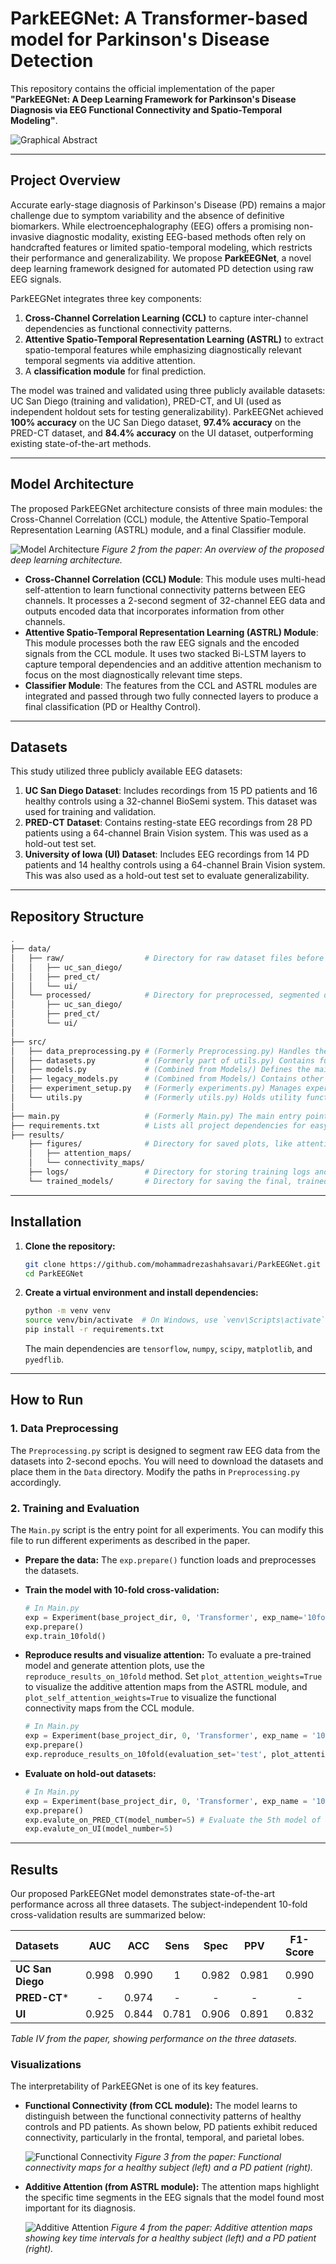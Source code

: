 # ParkEEGNet: A Transformer-based model for Parkinson's Disease Detection

This repository contains the official implementation of the paper **"ParkEEGNet: A Deep Learning Framework for Parkinson's Disease Diagnosis via EEG Functional Connectivity and Spatio-Temporal Modeling"**.

![Graphical Abstract](https://github.com/mohammadrezashahsavari/ParkEEGNet/blob/main/Images%20&%20Diagrams/ParkEEGNET%20-%20Graphical%20Abstract.jpg?raw=true)

---
## Project Overview

Accurate early-stage diagnosis of Parkinson's Disease (PD) remains a major challenge due to symptom variability and the absence of definitive biomarkers. While electroencephalography (EEG) offers a promising non-invasive diagnostic modality, existing EEG-based methods often rely on handcrafted features or limited spatio-temporal modeling, which restricts their performance and generalizability. We propose **ParkEEGNet**, a novel deep learning framework designed for automated PD detection using raw EEG signals.

ParkEEGNet integrates three key components:
1.  **Cross-Channel Correlation Learning (CCL)** to capture inter-channel dependencies as functional connectivity patterns.
2.  **Attentive Spatio-Temporal Representation Learning (ASTRL)** to extract spatio-temporal features while emphasizing diagnostically relevant temporal segments via additive attention.
3.  A **classification module** for final prediction.

The model was trained and validated using three publicly available datasets: UC San Diego (training and validation), PRED-CT, and UI (used as independent holdout sets for testing generalizability). ParkEEGNet achieved **100% accuracy** on the UC San Diego dataset, **97.4% accuracy** on the PRED-CT dataset, and **84.4% accuracy** on the UI dataset, outperforming existing state-of-the-art methods.

---

## Model Architecture

The proposed ParkEEGNet architecture consists of three main modules: the Cross-Channel Correlation (CCL) module, the Attentive Spatio-Temporal Representation Learning (ASTRL) module, and a final Classifier module.

![Model Architecture](https://github.com/mohammadrezashahsavari/ParkEEGNet/blob/main/Images%20%26%20Diagrams/PD%20-%20Transformer%20-%20Model%20Architecture.jpg)
*Figure 2 from the paper: An overview of the proposed deep learning architecture.*

-   **Cross-Channel Correlation (CCL) Module**: This module uses multi-head self-attention to learn functional connectivity patterns between EEG channels. It processes a 2-second segment of 32-channel EEG data and outputs encoded data that incorporates information from other channels.
-   **Attentive Spatio-Temporal Representation Learning (ASTRL) Module**: This module processes both the raw EEG signals and the encoded signals from the CCL module. It uses two stacked Bi-LSTM layers to capture temporal dependencies and an additive attention mechanism to focus on the most diagnostically relevant time steps.
-   **Classifier Module**: The features from the CCL and ASTRL modules are integrated and passed through two fully connected layers to produce a final classification (PD or Healthy Control).

---

## Datasets

This study utilized three publicly available EEG datasets:

1.  **UC San Diego Dataset**: Includes recordings from 15 PD patients and 16 healthy controls using a 32-channel BioSemi system. This dataset was used for training and validation.
2.  **PRED-CT Dataset**: Contains resting-state EEG recordings from 28 PD patients using a 64-channel Brain Vision system. This was used as a hold-out test set.
3.  **University of Iowa (UI) Dataset**: Includes EEG recordings from 14 PD patients and 14 healthy controls using a 64-channel Brain Vision system. This was also used as a hold-out test set to evaluate generalizability.

---

## Repository Structure
```bash
.
├── data/
│   ├── raw/                  # Directory for raw dataset files before any processing
│   │   ├── uc_san_diego/
│   │   ├── pred_ct/
│   │   └── ui/
│   └── processed/            # Directory for preprocessed, segmented data ready for training
│       ├── uc_san_diego/
│       ├── pred_ct/
│       └── ui/
│
├── src/
│   ├── data_preprocessing.py # (Formerly Preprocessing.py) Handles the initial processing of raw EEG data.
│   ├── datasets.py           # (Formerly part of utils.py) Contains functions for loading and splitting processed datasets.
│   ├── models.py             # (Combined from Models/) Defines the main ParkEEGNet architecture (Transformer + BiLSTM + Attention).
│   ├── legacy_models.py      # (Combined from Models/) Contains other architectures you compared against (VGG, ResNet, etc.).
│   ├── experiment_setup.py   # (Formerly experiments.py) Manages experiment configurations, training loops, and evaluation logic.
│   └── utils.py              # (Formerly utils.py) Holds utility functions like plotting, metrics calculation, etc.
│
├── main.py                   # (Formerly Main.py) The main entry point to run experiments.
├── requirements.txt          # Lists all project dependencies for easy installation.
├── results/
    ├── figures/              # Directory for saved plots, like attention maps and connectivity graphs.
    │   ├── attention_maps/
    │   └── connectivity_maps/
    ├── logs/                 # Directory for storing training logs and performance metrics.
    └── trained_models/       # Directory for saving the final, trained model weights (.h5 files).
```
---

## Installation

1.  **Clone the repository:**
    ```bash
    git clone https://github.com/mohammadrezashahsavari/ParkEEGNet.git
    cd ParkEEGNet
    ```

2.  **Create a virtual environment and install dependencies:**
    ```bash
    python -m venv venv
    source venv/bin/activate  # On Windows, use `venv\Scripts\activate`
    pip install -r requirements.txt
    ```
    The main dependencies are `tensorflow`, `numpy`, `scipy`, `matplotlib`, and `pyedflib`.

---

## How to Run

### 1. Data Preprocessing

The `Preprocessing.py` script is designed to segment raw EEG data from the datasets into 2-second epochs. You will need to download the datasets and place them in the `Data` directory. Modify the paths in `Preprocessing.py` accordingly.

### 2. Training and Evaluation

The `Main.py` script is the entry point for all experiments. You can modify this file to run different experiments as described in the paper.

-   **Prepare the data:** The `exp.prepare()` function loads and preprocesses the datasets.

-   **Train the model with 10-fold cross-validation:**
    ```python
    # In Main.py
    exp = Experiment(base_project_dir, 0, 'Transformer', exp_name='10fold-32channel')
    exp.prepare()
    exp.train_10fold()
    ```

-   **Reproduce results and visualize attention:**
    To evaluate a pre-trained model and generate attention plots, use the `reproduce_results_on_10fold` method. Set `plot_attention_weights=True` to visualize the additive attention maps from the ASTRL module, and `plot_self_attention_weights=True` to visualize the functional connectivity maps from the CCL module.
    ```python
    # In Main.py
    exp = Experiment(base_project_dir, 0, 'Transformer', exp_name = '10fold-32channel')
    exp.prepare()
    exp.reproduce_results_on_10fold(evaluation_set='test', plot_attention_weights=True, plot_self_attention_weights=True)
    ```

-   **Evaluate on hold-out datasets:**
    ```python
    # In Main.py
    exp = Experiment(base_project_dir, 0, 'Transformer', exp_name = '10fold-SIT-32channel')
    exp.prepare()
    exp.evalute_on_PRED_CT(model_number=5) # Evaluate the 5th model of the fold
    exp.evalute_on_UI(model_number=5)
    ```

---

## Results

Our proposed ParkEEGNet model demonstrates state-of-the-art performance across all three datasets. The subject-independent 10-fold cross-validation results are summarized below:

| Datasets | AUC | ACC | Sens | Spec | PPV | F1-Score |
| :--- | :---: | :---: | :---: | :---: | :---: | :---: |
| **UC San Diego** | 0.998 | 0.990 | 1 | 0.982 | 0.981 | 0.990 |
| **PRED-CT*** | - | 0.974 | - | - | - | - |
| **UI** | 0.925 | 0.844 | 0.781 | 0.906 | 0.891 | 0.832 |
*Table IV from the paper, showing performance on the three datasets.*

### Visualizations

The interpretability of ParkEEGNet is one of its key features.

-   **Functional Connectivity (from CCL module):** The model learns to distinguish between the functional connectivity patterns of healthy controls and PD patients. As shown below, PD patients exhibit reduced connectivity, particularly in the frontal, temporal, and parietal lobes.

    ![Functional Connectivity](https://github.com/mohammadrezashahsavari/ParkEEGNet/blob/main/Images%20%26%20Diagrams/Healthy%20vs%20Parkinson%20Functional%20Connectivity.png)
    *Figure 3 from the paper: Functional connectivity maps for a healthy subject (left) and a PD patient (right).*

-   **Additive Attention (from ASTRL module):** The attention maps highlight the specific time segments in the EEG signals that the model found most important for its diagnosis.

    ![Additive Attention](https://github.com/mohammadrezashahsavari/ParkEEGNet/blob/main/Images%20%26%20Diagrams/Aditive%20Attention%20Maps.png)
    *Figure 4 from the paper: Additive attention maps showing key time intervals for a healthy subject (left) and a PD patient (right).*

